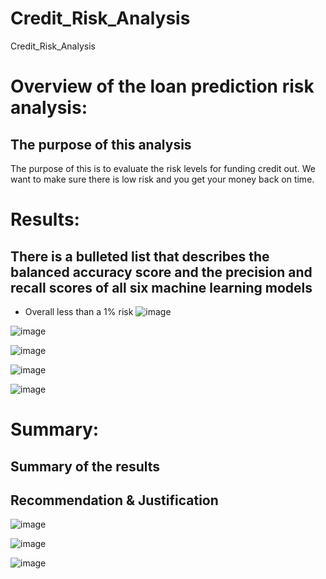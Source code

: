 # Credit_Risk_Analysis
Credit_Risk_Analysis

# Overview of the loan prediction risk analysis:

## The purpose of this analysis
The purpose of this is to evaluate the risk levels for funding credit out. We want to make sure there is low risk and you get your money back on time.

# Results:

## There is a bulleted list that describes the balanced accuracy score and the precision and recall scores of all six machine learning models

- Overall less than a 1% risk
![image](https://user-images.githubusercontent.com/101777677/180111652-71130464-e8eb-4cb0-bf7c-db9ea5ef229b.png)

![image](https://user-images.githubusercontent.com/101777677/180111726-c67027b3-53d3-4e5f-b589-7ba8efd93efb.png)

![image](https://user-images.githubusercontent.com/101777677/180112591-e3620f95-0659-457a-9e99-3c5fbd0191bb.png)

![image](https://user-images.githubusercontent.com/101777677/180112661-c4acb5cf-5c7c-4d6f-b1fe-da4541831f92.png)

![image](https://user-images.githubusercontent.com/101777677/180112744-f5a44369-8e78-443e-879c-c53fbf618400.png)



# Summary:

## Summary of the results


## Recommendation & Justification

![image](https://user-images.githubusercontent.com/101777677/180111777-ff7310e7-63b5-427b-aba7-27c2d7576114.png)

![image](https://user-images.githubusercontent.com/101777677/180111852-7edf4544-554b-4681-a63b-4e1ebe147c55.png)

![image](https://user-images.githubusercontent.com/101777677/180111906-b180dba0-7ea3-4884-9992-8cf2768af57e.png)

